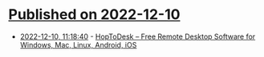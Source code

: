 # [Published on 2022-12-10](index.md)

* [2022-12-10, 11:18:40](https://news.ycombinator.com/item?id=33931672) - [HopToDesk – Free Remote Desktop Software for Windows, Mac, Linux, Android, iOS](https://www.hoptodesk.com)
